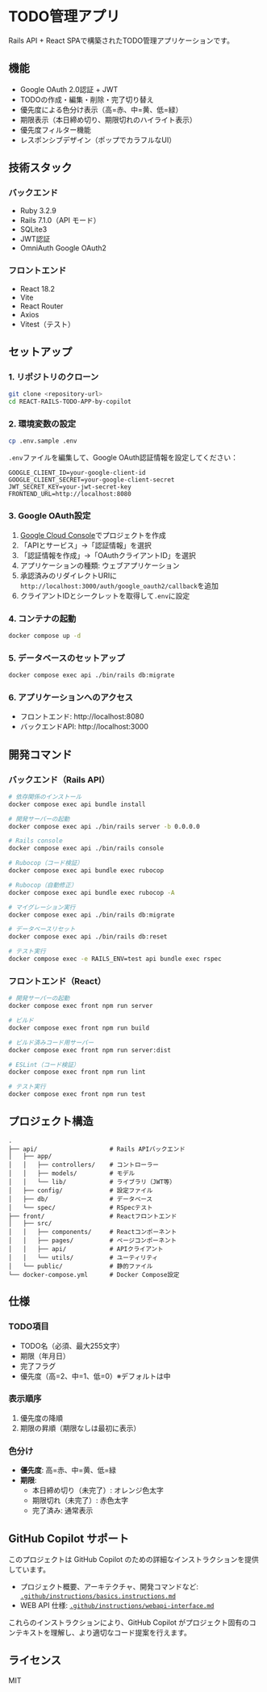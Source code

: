 # TODO管理アプリ

Rails API + React SPAで構築されたTODO管理アプリケーションです。

## 機能

- Google OAuth 2.0認証 + JWT
- TODOの作成・編集・削除・完了切り替え
- 優先度による色分け表示（高=赤、中=黄、低=緑）
- 期限表示（本日締め切り、期限切れのハイライト表示）
- 優先度フィルター機能
- レスポンシブデザイン（ポップでカラフルなUI）

## 技術スタック

### バックエンド
- Ruby 3.2.9
- Rails 7.1.0（API モード）
- SQLite3
- JWT認証
- OmniAuth Google OAuth2

### フロントエンド
- React 18.2
- Vite
- React Router
- Axios
- Vitest（テスト）

## セットアップ

### 1. リポジトリのクローン

```bash
git clone <repository-url>
cd REACT-RAILS-TODO-APP-by-copilot
```

### 2. 環境変数の設定

```bash
cp .env.sample .env
```

`.env`ファイルを編集して、Google OAuth認証情報を設定してください：

```
GOOGLE_CLIENT_ID=your-google-client-id
GOOGLE_CLIENT_SECRET=your-google-client-secret
JWT_SECRET_KEY=your-jwt-secret-key
FRONTEND_URL=http://localhost:8080
```

### 3. Google OAuth設定

1. [Google Cloud Console](https://console.cloud.google.com/)でプロジェクトを作成
2. 「APIとサービス」→「認証情報」を選択
3. 「認証情報を作成」→「OAuthクライアントID」を選択
4. アプリケーションの種類: ウェブアプリケーション
5. 承認済みのリダイレクトURIに`http://localhost:3000/auth/google_oauth2/callback`を追加
6. クライアントIDとシークレットを取得して`.env`に設定

### 4. コンテナの起動

```bash
docker compose up -d
```

### 5. データベースのセットアップ

```bash
docker compose exec api ./bin/rails db:migrate
```

### 6. アプリケーションへのアクセス

- フロントエンド: http://localhost:8080
- バックエンドAPI: http://localhost:3000

## 開発コマンド

### バックエンド（Rails API）

```bash
# 依存関係のインストール
docker compose exec api bundle install

# 開発サーバーの起動
docker compose exec api ./bin/rails server -b 0.0.0.0

# Rails console
docker compose exec api ./bin/rails console

# Rubocop（コード検証）
docker compose exec api bundle exec rubocop

# Rubocop（自動修正）
docker compose exec api bundle exec rubocop -A

# マイグレーション実行
docker compose exec api ./bin/rails db:migrate

# データベースリセット
docker compose exec api ./bin/rails db:reset

# テスト実行
docker compose exec -e RAILS_ENV=test api bundle exec rspec
```

### フロントエンド（React）

```bash
# 開発サーバーの起動
docker compose exec front npm run server

# ビルド
docker compose exec front npm run build

# ビルド済みコード用サーバー
docker compose exec front npm run server:dist

# ESLint（コード検証）
docker compose exec front npm run lint

# テスト実行
docker compose exec front npm run test
```

## プロジェクト構造

```
.
├── api/                    # Rails APIバックエンド
│   ├── app/
│   │   ├── controllers/    # コントローラー
│   │   ├── models/         # モデル
│   │   └── lib/            # ライブラリ（JWT等）
│   ├── config/             # 設定ファイル
│   ├── db/                 # データベース
│   └── spec/               # RSpecテスト
├── front/                  # Reactフロントエンド
│   ├── src/
│   │   ├── components/     # Reactコンポーネント
│   │   ├── pages/          # ページコンポーネント
│   │   ├── api/            # APIクライアント
│   │   └── utils/          # ユーティリティ
│   └── public/             # 静的ファイル
└── docker-compose.yml      # Docker Compose設定
```

## 仕様

### TODO項目

- TODO名（必須、最大255文字）
- 期限（年月日）
- 完了フラグ
- 優先度（高=2、中=1、低=0）※デフォルトは中

### 表示順序

1. 優先度の降順
2. 期限の昇順（期限なしは最初に表示）

### 色分け

- **優先度**: 高=赤、中=黄、低=緑
- **期限**:
  - 本日締め切り（未完了）: オレンジ色太字
  - 期限切れ（未完了）: 赤色太字
  - 完了済み: 通常表示

## GitHub Copilot サポート

このプロジェクトは GitHub Copilot のための詳細なインストラクションを提供しています。

- プロジェクト概要、アーキテクチャ、開発コマンドなど: [`.github/instructions/basics.instructions.md`](.github/instructions/basics.instructions.md)
- WEB API 仕様: [`.github/instructions/webapi-interface.md`](.github/instructions/webapi-interface.md)

これらのインストラクションにより、GitHub Copilot がプロジェクト固有のコンテキストを理解し、より適切なコード提案を行えます。

## ライセンス

MIT
